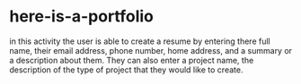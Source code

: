 # here-is-a-portfolio



in this activity the user is able to create a resume by entering there full name, their email address, phone number, home address, and a summary or a description about them. They can also enter a project name, the description of the type of project that they would like to create.